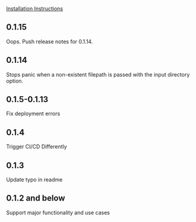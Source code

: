 [Installation Instructions](https://lucifer.winstonpuckett.com/docs/installation/)

## 0.1.15

Oops. Push release notes for 0.1.14.

## 0.1.14

Stops panic when a non-existent filepath is passed with the input directory option.

## 0.1.5-0.1.13

Fix deployment errors

## 0.1.4

Trigger CI/CD Differently

## 0.1.3

Update typo in readme 

## 0.1.2 and below

Support major functionality and use cases